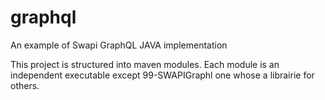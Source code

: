 # graphql
An example of Swapi GraphQL JAVA implementation

This project is structured into maven modules.
Each module is an independent executable except 99-SWAPIGraphl one whose a librairie for others.
